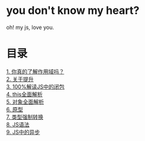# you don't know my heart?

oh! my js, love you.

# 目录

<a href="./scope.mdown">1. 你真的了解作用域吗？</a><br/>
<a href="./hoisting.mdown">2. 关于提升</a><br/>
<a href="./closure.mdown">3. 100%解读JS中的闭包</a><br/>
<a href="./this.mdown">4. this全面解析</a><br/>
<a href="./obj.mdown">5. 对象全面解析</a><br/>
<a href="./proto.mdown">6. 原型</a><br/>
<a href="./type_change.md">7. 类型强制转换</a><br/>
<a href="./grammar.md">8. JS语法</a><br/>
<a href="./async.md">9. JS中的异步</a><br/>


